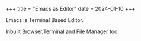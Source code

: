 +++
title = "Emacs as Editor"
date = 2024-01-10
+++

Emacs is Terminal Based Editor.

Inbuilt Browser,Terminal and File Manager too.
